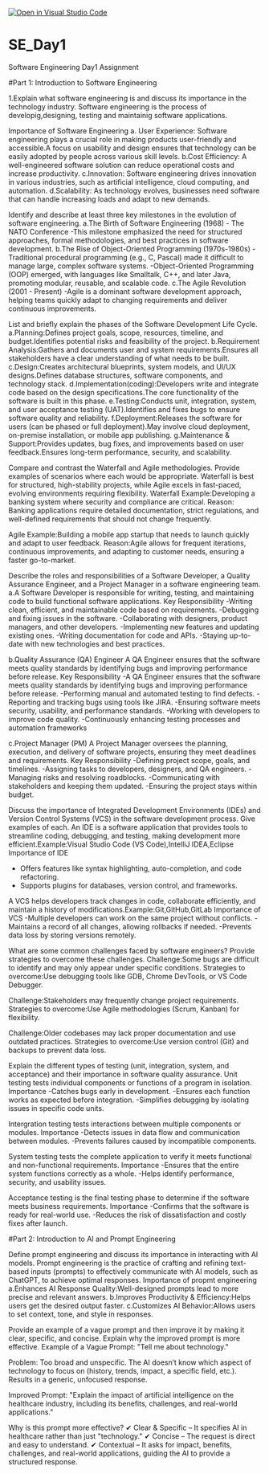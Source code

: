 [![Open in Visual Studio Code](https://classroom.github.com/assets/open-in-vscode-2e0aaae1b6195c2367325f4f02e2d04e9abb55f0b24a779b69b11b9e10269abc.svg)](https://classroom.github.com/online_ide?assignment_repo_id=18367257&assignment_repo_type=AssignmentRepo)
# SE_Day1
Software Engineering Day1 Assignment

#Part 1: Introduction to Software Engineering

1.Explain what software engineering is and discuss its importance in the technology industry.
Software engineering is the process of developig,designing, testing and maintainig software applications.

Importance of Software Engineering
a. User Experience: Software engineering plays a crucial role in making products user-friendly and accessible.A focus on usability and design ensures that technology can be easily adopted by people across various skill levels.
b.Cost Efficiency: A well-engineered software solution can reduce operational costs and increase productivity.
c.Innovation: Software engineering drives innovation in various industries, such as artificial intelligence, cloud computing, and automation. 
d.Scalability: As technology evolves, businesses need software that can handle increasing loads and adapt to new demands. 

Identify and describe at least three key milestones in the evolution of software engineering.
a.The Birth of Software Engineering (1968) - The NATO Conference
-This milestone emphasized the need for structured approaches, formal methodologies, and best practices in software development.
b.The Rise of Object-Oriented Programming (1970s-1980s)
-Traditional procedural programming (e.g., C, Pascal) made it difficult to manage large, complex software systems.
-Object-Oriented Programming (OOP) emerged, with languages like Smalltalk, C++, and later Java, promoting modular, reusable, and scalable code.
c.The Agile Revolution (2001 - Present)
-Agile is a dominant software development approach, helping teams quickly adapt to changing requirements and deliver continuous improvements.

List and briefly explain the phases of the Software Development Life Cycle.
a.Planning:Defines project goals, scope, resources, timeline, and budget.Identifies potential risks and feasibility of the project.
b.Requirement Analysis:Gathers and documents user and system requirements.Ensures all stakeholders have a clear understanding of what needs to be built.
c.Design:Creates architectural blueprints, system models, and UI/UX designs.Defines database structures, software components, and technology stack.
d.Implementation(coding):Developers write and integrate code based on the design specifications.The core functionality of the software is built in this phase.
e.Testing:Conducts unit, integration, system, and user acceptance testing (UAT).Identifies and fixes bugs to ensure software quality and reliability.
f.Deployment:Releases the software for users (can be phased or full deployment).May involve cloud deployment, on-premise installation, or mobile app publishing.
g.Maintenance & Support:Provides updates, bug fixes, and improvements based on user feedback.Ensures long-term performance, security, and scalability.

Compare and contrast the Waterfall and Agile methodologies. Provide examples of scenarios where each would be appropriate.
Waterfall is best for structured, high-stability projects, while Agile excels in fast-paced, evolving environments requiring flexibility.
Waterfall Example:Developing a banking system where security and compliance are critical.
Reason: Banking applications require detailed documentation, strict regulations, and well-defined requirements that should not change frequently.

Agile Example:Building a mobile app startup that needs to launch quickly and adapt to user feedback.
Reason:Agile allows for frequent iterations, continuous improvements, and adapting to customer needs, ensuring a faster go-to-market.

Describe the roles and responsibilities of a Software Developer, a Quality Assurance Engineer, and a Project Manager in a software engineering team.
a.A Software Developer is responsible for writing, testing, and maintaining code to build functional software applications.
Key Responsibility
-Writing clean, efficient, and maintainable code based on requirements.
-Debugging and fixing issues in the software.
-Collaborating with designers, product managers, and other developers.
-Implementing new features and updating existing ones.
-Writing documentation for code and APIs.
-Staying up-to-date with new technologies and best practices.

b.Quality Assurance (QA) Engineer
A QA Engineer ensures that the software meets quality standards by identifying bugs and improving performance before release.
Key Responsibility
-A QA Engineer ensures that the software meets quality standards by identifying bugs and improving performance before release.
-Performing manual and automated testing to find defects.
-Reporting and tracking bugs using tools like JIRA.
-Ensuring software meets security, usability, and performance standards.
-Working with developers to improve code quality.
-Continuously enhancing testing processes and automation frameworks

c.Project Manager (PM)
A Project Manager oversees the planning, execution, and delivery of software projects, ensuring they meet deadlines and requirements.
Key Responsibility
-Defining project scope, goals, and timelines.
-Assigning tasks to developers, designers, and QA engineers.
-Managing risks and resolving roadblocks.
-Communicating with stakeholders and keeping them updated.
-Ensuring the project stays within budget.

Discuss the importance of Integrated Development Environments (IDEs) and Version Control Systems (VCS) in the software development process. Give examples of each.
An IDE is a software application that provides tools to streamline coding, debugging, and testing, making development more efficient.Example:Visual Studio Code (VS Code),IntelliJ IDEA,Eclipse
Importance of IDE
- Offers features like syntax highlighting, auto-completion, and code refactoring.
- Supports plugins for databases, version control, and frameworks.

A VCS helps developers track changes in code, collaborate efficiently, and maintain a history of modifications.Example:Git,GitHub,GitLab
Importance of VCS
-Multiple developers can work on the same project without conflicts.
-Maintains a record of all changes, allowing rollbacks if needed.
-Prevents data loss by storing versions remotely.

What are some common challenges faced by software engineers? Provide strategies to overcome these challenges.
Challenge:Some bugs are difficult to identify and may only appear under specific conditions.
Strategies to overcome:Use debugging tools like GDB, Chrome DevTools, or VS Code Debugger.

Challenge:Stakeholders may frequently change project requirements.
Strategies to overcome:Use Agile methodologies (Scrum, Kanban) for flexibility.

Challenge:Older codebases may lack proper documentation and use outdated practices.
Strategies to overcome:Use version control (Git) and backups to prevent data loss.

Explain the different types of testing (unit, integration, system, and acceptance) and their importance in software quality assurance.
Unit testing tests individual components or functions of a program in isolation.
Importance
-Catches bugs early in development.
-Ensures each function works as expected before integration.
-Simplifies debugging by isolating issues in specific code units.

Intergration testing tests interactions between multiple components or modules.
Importance
-Detects issues in data flow and communication between modules.
-Prevents failures caused by incompatible components.

System testing tests the complete application to verify it meets functional and non-functional requirements.
Importance
-Ensures that the entire system functions correctly as a whole.
-Helps identify performance, security, and usability issues.

Acceptance testing is the final testing phase to determine if the software meets business requirements.
Importance
-Confirms that the software is ready for real-world use.
-Reduces the risk of dissatisfaction and costly fixes after launch.


#Part 2: Introduction to AI and Prompt Engineering

Define prompt engineering and discuss its importance in interacting with AI models.
Prompt engineering is the practice of crafting and refining text-based inputs (prompts) to effectively communicate with AI models, such as ChatGPT, to achieve optimal responses.
Importance of propmt engineering
a.Enhances AI Response Quality:Well-designed prompts lead to more precise and relevant answers.
b.Improves Productivity & Efficiency:Helps users get the desired output faster.
c.Customizes AI Behavior:Allows users to set context, tone, and style in responses.

Provide an example of a vague prompt and then improve it by making it clear, specific, and concise. Explain why the improved prompt is more effective.
Example of a Vague Prompt:
"Tell me about technology."

Problem:
Too broad and unspecific.
The AI doesn’t know which aspect of technology to focus on (history, trends, impact, a specific field, etc.).
Results in a generic, unfocused response.

Improved Prompt:
"Explain the impact of artificial intelligence on the healthcare industry, including its benefits, challenges, and real-world applications."

Why is this prompt more effective?
✔ Clear & Specific – It specifies AI in healthcare rather than just "technology."
✔ Concise – The request is direct and easy to understand.
✔ Contextual – It asks for impact, benefits, challenges, and real-world applications, guiding the AI to provide a structured response.
